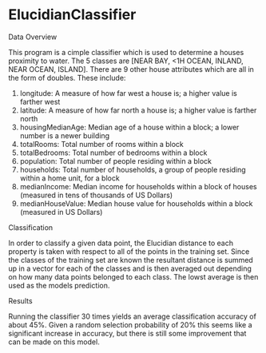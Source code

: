 # ElucidianClassifier

Data Overview

This program is a cimple classifier which is used to determine a houses proximity to water. The 5 classes are
[NEAR BAY, <1H OCEAN, INLAND, NEAR OCEAN, ISLAND]. There are 9 other house attributes which are all in the form of doubles. These include:
1. longitude: A measure of how far west a house is; a higher value is farther west
2. latitude: A measure of how far north a house is; a higher value is farther north
3. housingMedianAge: Median age of a house within a block; a lower number is a newer building
4. totalRooms: Total number of rooms within a block
5. totalBedrooms: Total number of bedrooms within a block
6. population: Total number of people residing within a block
7. households: Total number of households, a group of people residing within a home unit, for a block
8. medianIncome: Median income for households within a block of houses (measured in tens of thousands of US Dollars)
9. medianHouseValue: Median house value for households within a block (measured in US Dollars)

Classification

In order to classify a given data point, the Elucidian distance to each property is taken with respect to all of the points 
in the training set. Since the classes of the training set are known the resultant distance is summed up in a vector for each of the classes and is then averaged out depending on how many data points belonged to each class. The lowst average is then used as the models prediction.

Results

Running the classifier 30 times yields an average classification accuracy of about 45%. Given a random selection probability of 20% this seems like a significant increase in accuracy, but there is still some improvement that can be made on this model.
